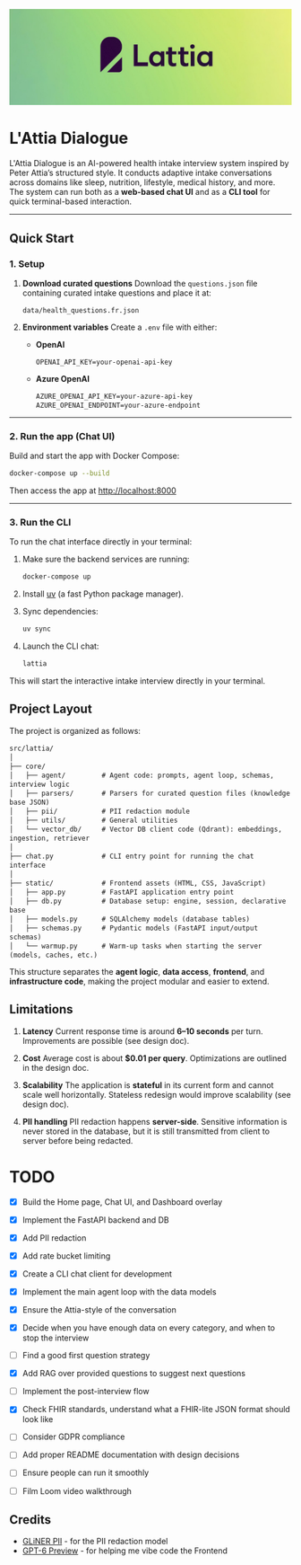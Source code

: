 ![L'Attia Dialogue banner](assets/lattia_banner.jpg)

# L'Attia Dialogue

L'Attia Dialogue is an AI-powered health intake interview system inspired by Peter Attia’s structured style.
It conducts adaptive intake conversations across domains like sleep, nutrition, lifestyle, medical history, and more.
The system can run both as a **web-based chat UI** and as a **CLI tool** for quick terminal-based interaction.

---

## Quick Start

### 1. Setup

1. **Download curated questions**
   Download the `questions.json` file containing curated intake questions and place it at:

   ```
   data/health_questions.fr.json
   ```

2. **Environment variables**
   Create a `.env` file with either:

   * **OpenAI**

     ```
     OPENAI_API_KEY=your-openai-api-key
     ```

   * **Azure OpenAI**

     ```
     AZURE_OPENAI_API_KEY=your-azure-api-key
     AZURE_OPENAI_ENDPOINT=your-azure-endpoint
     ```

---

### 2. Run the app (Chat UI)

Build and start the app with Docker Compose:

```bash
docker-compose up --build
```

Then access the app at [http://localhost:8000](http://localhost:8000)

---

### 3. Run the CLI

To run the chat interface directly in your terminal:

1. Make sure the backend services are running:

   ```bash
   docker-compose up
   ```

2. Install [uv](https://github.com/astral-sh/uv) (a fast Python package manager).

3. Sync dependencies:

   ```bash
   uv sync
   ```

4. Launch the CLI chat:

   ```bash
   lattia
   ```

This will start the interactive intake interview directly in your terminal.

## Project Layout

The project is organized as follows:

```
src/lattia/
│
├── core/
│   ├── agent/         # Agent code: prompts, agent loop, schemas, interview logic
│   ├── parsers/       # Parsers for curated question files (knowledge base JSON)
│   ├── pii/           # PII redaction module
│   ├── utils/         # General utilities
│   └── vector_db/     # Vector DB client code (Qdrant): embeddings, ingestion, retriever
│
├── chat.py            # CLI entry point for running the chat interface
│
├── static/            # Frontend assets (HTML, CSS, JavaScript)
│   ├── app.py         # FastAPI application entry point
│   ├── db.py          # Database setup: engine, session, declarative base
│   ├── models.py      # SQLAlchemy models (database tables)
│   ├── schemas.py     # Pydantic models (FastAPI input/output schemas)
│   └── warmup.py      # Warm-up tasks when starting the server (models, caches, etc.)
```

This structure separates the **agent logic**, **data access**, **frontend**, and **infrastructure code**, making the project modular and easier to extend.

## Limitations

1. **Latency**
   Current response time is around **6–10 seconds** per turn.
   Improvements are possible (see design doc).

2. **Cost**
   Average cost is about **$0.01 per query**.
   Optimizations are outlined in the design doc.

3. **Scalability**
   The application is **stateful** in its current form and cannot scale well horizontally.
   Stateless redesign would improve scalability (see design doc).

4. **PII handling**
   PII redaction happens **server-side**. Sensitive information is never stored in the database,
   but it is still transmitted from client to server before being redacted.


# TODO
- [x] Build the Home page, Chat UI, and Dashboard overlay
- [x] Implement the FastAPI backend and DB
- [x] Add PII redaction
- [x] Add rate bucket limiting
- [x] Create a CLI chat client for development
- [x] Implement the main agent loop with the data models
- [x] Ensure the Attia-style of the conversation
- [x] Decide when you have enough data on every category, and when to stop the interview
- [ ] Find a good first question strategy
- [x] Add RAG over provided questions to suggest next questions
- [ ] Implement the post-interview flow
- [x] Check FHIR standards, understand what a FHIR-lite JSON format should look like
- [ ] Consider GDPR compliance
- [ ] Add proper README documentation with design decisions
- [ ] Ensure people can run it smoothly
- [ ] Film Loom video walkthrough


## Credits
- [GLiNER PII](https://huggingface.co/urchade/gliner_multi_pii-v1) - for the PII redaction model
- [GPT-6 Preview](https://www.youtube.com/watch?v=xvFZjo5PgG0) - for helping me vibe code the Frontend
